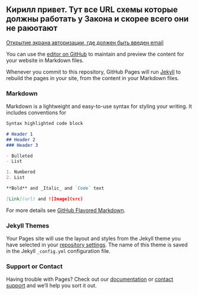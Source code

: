 ## Кирилл привет. Тут все URL схемы которые должны работать у Закона и скорее всего они не раюотают

[Открытие экрана авторизации, где должен быть введен email](ru.zakon.journals://MULTIPLE?order=CONSEQUENT&count=2&url0=self%3A%2F%2FAUTH%3Flogin%3Dw@w.ru)


You can use the [editor on GitHub](https://github.com/zr4x/url-shemes/edit/master/README.md) to maintain and preview the content for your website in Markdown files.

Whenever you commit to this repository, GitHub Pages will run [Jekyll](https://jekyllrb.com/) to rebuild the pages in your site, from the content in your Markdown files.

### Markdown

Markdown is a lightweight and easy-to-use syntax for styling your writing. It includes conventions for

```markdown
Syntax highlighted code block

# Header 1
## Header 2
### Header 3

- Bulleted
- List

1. Numbered
2. List

**Bold** and _Italic_ and `Code` text

[Link](url) and ![Image](src)
```

For more details see [GitHub Flavored Markdown](https://guides.github.com/features/mastering-markdown/).

### Jekyll Themes

Your Pages site will use the layout and styles from the Jekyll theme you have selected in your [repository settings](https://github.com/zr4x/url-shemes/settings). The name of this theme is saved in the Jekyll `_config.yml` configuration file.

### Support or Contact

Having trouble with Pages? Check out our [documentation](https://help.github.com/categories/github-pages-basics/) or [contact support](https://github.com/contact) and we’ll help you sort it out.
